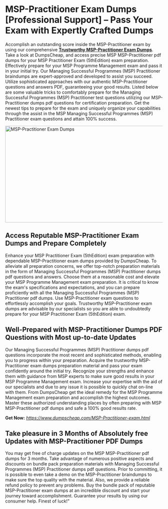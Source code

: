 <h1><strong>MSP-Practitioner Exam Dumps [Professional Support] &ndash; Pass Your Exam with Expertly Crafted Dumps</strong></h1>
<p>Accomplish an outstanding score inside the MSP-Practitioner exam by using our comprehensive <a href="https://www.dumpscheap.com/MSP-Practitioner-exam.html"><strong>Trustworthy MSP-Practitioner Exam Dumps</strong></a>. Take a look at DumpsCheap, and access precise MSP MSP-Practitioner pdf dumps for your MSP Practitioner Exam (5thEdition) exam preparation. Effectively prepare for your MSP Programme Management exam and pass it in your initial try. Our Managing Successful Programmes (MSP) Practitioner braindumps are expert-approved and developed to assist you succeed. Utilize sophisticated approaches with our authentic MSP-Practitioner questions and answers PDF, guaranteeing your good results. Listed below are some valuable tricks to comfortably prepare for the Managing Successful Programmes (MSP) Practitioner test questions utilizing our MSP-Practitioner dumps pdf questions for certification preparation. Get the newest tips to prepare for the exam and uniquely organize your capabilities through the assist in the MSP Managing Successful Programmes (MSP) Practitioner exam questions and attain 100% success.&nbsp;</p>
<p><img src="https://i.ibb.co/x8f35zq/MSP-Practitioner.png" alt="MSP-Practitioner Exam Dumps" width="550" height="309" /></p>
<h2><strong>Access Reputable MSP-Practitioner Exam Dumps and Prepare Completely</strong></h2>
<p>Enhance your MSP Practitioner Exam (5thEdition) exam preparation with dependable MSP-Practitioner exam dumps provided by DumpsCheap. To alleviate all preparation concerns, we offer top-notch preparation materials in the form of Managing Successful Programmes (MSP) Practitioner dumps pdf questions and answers. Choose them at a reasonable cost and elevate your MSP Programme Management exam preparation. It is critical to know the exam's specifications and expectations, and you can prepare proficiently with all the Managing Successful Programmes (MSP) Practitioner pdf dumps. Use MSP-Practitioner exam questions to effortlessly accomplish your goals. Trustworthy MSP-Practitioner exam dumps are advisable by our specialists so you are able to undoubtedly prepare for your MSP Practitioner Exam (5thEdition) exam.&nbsp;</p>
<h2><strong>Well-Prepared with MSP-Practitioner Dumps PDF Questions with Most up-to-date Updates</strong></h2>
<p>Our Managing Successful Programmes (MSP) Practitioner dumps pdf questions incorporate the most recent and sophisticated methods, enabling you to progress within your preparation. Acquire the trustworthy MSP-Practitioner exam dumps preparation material and pass your exam confidently around the initial try. Recognize your strengths and enhance them with guidance from MSP experts to make sure good results in your MSP Programme Management exam. Increase your expertise with the aid of our specialists and due to any issue it is possible to quickly chat on-line with them. From DumpsCheap get the ideal remedy for the MSP Programme Management exam preparation and accomplish the highest outcomes. Master these authorized understanding places by often preparing with MSP MSP-Practitioner pdf dumps and safe a 100% good results rate.</p>
<p><strong>Get Now:</strong>&nbsp;<a href="https://www.dumpscheap.com/MSP-Practitioner-exam.html"><em>https://www.dumpscheap.com/MSP-Practitioner-exam.html</em></a></p>
<h2><strong>Take pleasure in 3 Months of Absolutely free Updates with MSP-Practitioner PDF Dumps</strong></h2>
<p>You may get free of charge updates on the MSP MSP-Practitioner pdf dumps for 3 months. Take advantage of numerous positive aspects and discounts on bundle pack preparation materials with Managing Successful Programmes (MSP) Practitioner dumps pdf questions. Prior to committing, it is possible to even take a demo on the MSP-Practitioner braindumps to make sure the top quality with the material. Also, we provide a reliable refund policy to prevent any problems. Buy the bundle pack of reputable MSP-Practitioner exam dumps at an incredible discount and start your journey toward accomplishment. Guarantee your results by using our consumer help. Finest of luck!"</p>
